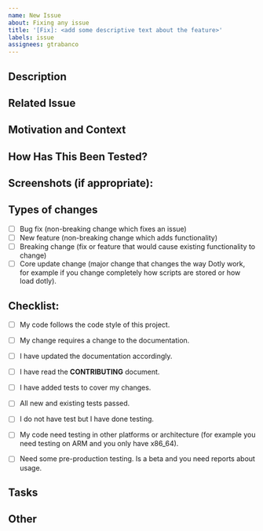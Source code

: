```yaml
---
name: New Issue
about: Fixing any issue
title: '[Fix]: <add some descriptive text about the feature>'
labels: issue
assignees: gtrabanco
---
```

<!---
Please use English as main language

Provide a general summary of your changes in the Title above
Use prefix by type of change:
- [Feature]
- [Fix]
- [Doc]

Also add [HELP NEEDED] before if you need some∩ help.
Add also [WIP] before every other prefix if you have task to do or you have proposed task (because work in a team or you desire some help).
-->

## Description
<!--- Describe your changes -->

## Related Issue
<!--- If suggesting a new feature or change and was discussed it firs. Add here the link to the issue or discussion. -->
<!--- If fixing a bug, there should be an issue describing it with steps to reproduce -->
<!--- Please link to the issue here: -->

## Motivation and Context
<!--- Why is this change required? What problem does it solve? -->

## How Has This Been Tested?
<!--- Please describe in detail how you tested your changes. -->
<!--- Include details of your testing environment, and the tests you ran to (a lot of details are only required when is a breaking change or ) -->
<!--- Please if you haven't tested please, mark this PR as draft and do some tests. If you need help, just ask for it --->

## Screenshots (if appropriate):

## Types of changes
<!--- What types of changes does your code introduce? Put an `x` in all the boxes that apply: -->
- [ ] Bug fix (non-breaking change which fixes an issue)
- [ ] New feature (non-breaking change which adds functionality)
- [ ] Breaking change (fix or feature that would cause existing functionality to change)
- [ ] Core update change (major change that changes the way Dotly work, for example if you change completely how scripts are stored or how load dotly).

## Checklist:
<!--- Go over all the following points, and put an `x` in all the boxes that apply. -->
<!--- If you're unsure about any of these, don't hesitate to ask. We're here to help! -->
- [ ] My code follows the code style of this project.
- [ ] My change requires a change to the documentation.
- [ ] I have updated the documentation accordingly.
- [ ] I have read the **CONTRIBUTING** document.
- [ ] I have added tests to cover my changes.
- [ ] All new and existing tests passed.
- [ ] I do not have test but I have done testing.
- [ ] My code need testing in other platforms or architecture (for example you need testing on ARM and you only have x86_64).
- [ ] Need some pre-production testing. Is a beta and you need reports about usage.


## Tasks
<!---
Only for large PRs and when you have multiple stuff to do. Use this only if this is a WIP (Work In Progress) PR.
Delete if your PR is ready when you create the PR.
 --->

 ## Other
<!--- If you want to add something add it here --->